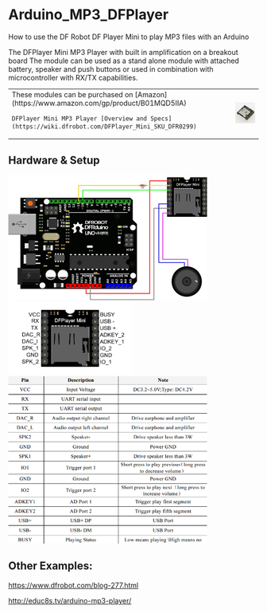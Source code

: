 # Arduino_MP3_DFPlayer
How to use the DF Robot DF Player Mini to play MP3 files with an Arduino

The DFPlayer Mini MP3 Player with built in amplification on a breakout board 
The module can be used as a stand alone module with attached battery, speaker and push buttons or used in combination with microcontroller with RX/TX capabilities.

<table>
  <tr><td>
    These modules can be purchased on [Amazon](https://www.amazon.com/gp/product/B01MQD5IIA)<BR>

    DFPlayer Mini MP3 Player [Overview and Specs](https://wiki.dfrobot.com/DFPlayer_Mini_SKU_DFR0299)
  </td><td>
     <img src="./images/DFR0299.jpg" width=200>
  </td></tr>
</table>

## Hardware & Setup

<img src="./images/playerMini.png" width=400>

<img src="./images/miniplayer_pin_map.png" width=250> 
<img src="./images/pin_map_desc_en.png" width=400> 



## Other Examples: 

https://www.dfrobot.com/blog-277.html

http://educ8s.tv/arduino-mp3-player/
